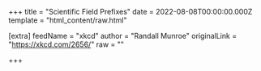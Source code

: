 
+++
title = "Scientific Field Prefixes"
date = 2022-08-08T00:00:00.000Z
template = "html_content/raw.html"

[extra]
feedName = "xkcd"
author = "Randall Munroe"
originalLink = "https://xkcd.com/2656/"
raw = ""

+++

